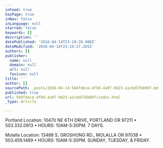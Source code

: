 ```yaml
---
inFeed: true
hasPage: true
inNav: false
inLanguage: null
starred: false
keywords: []
description: ''
datePublished: '2016-04-14T23:19:28.000Z'
dateModified: '2016-04-14T23:19:27.265Z'
authors: []
publisher:
  name: null
  domain: null
  url: null
  favicon: null
title: ''
author: []
sourcePath: _posts/2016-04-14-504fdece-4f9d-4a97-9d23-a1cbd57bb997.md
published: true
url: 504fdece-4f9d-4a97-9d23-a1cbd57bb997/index.html
_type: Article

---
```

Portland Location: 10470 NE 6TH DRIVE, PORTLAND OR 97211 • 503.332.0913 • HOURS: 10AM-5:30PM. 7 DAYS. 

Molalla Location: 13488 S. GROSHONG RD., MOLALLA OR 97038 • 503.459.1489 • HOURS: 10AM-5:30PM. SUNDAY, TUESDAY, & FRIDAY.